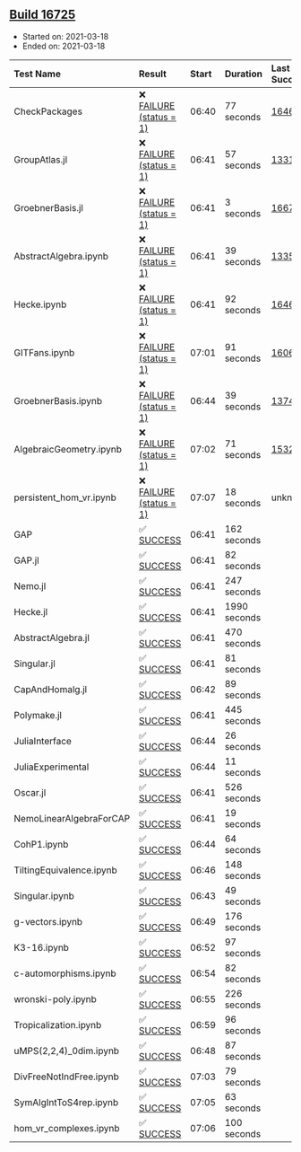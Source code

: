 ## [Build 16725](https://oscarci.mathematik.uni-kl.de/job/oscar/16725/)

* Started on: 2021-03-18
* Ended on: 2021-03-18

| Test Name    | Result | Start | Duration | Last Success | First Failure |
|:-------------|:-------|:------|:---------|:-------------|:--------------|
| CheckPackages | ❌ [FAILURE (status = 1)](https://oscarci.mathematik.uni-kl.de/job/oscar/16725/artifact/logs/build-16725/CheckPackages.log) | 06:40 | 77 seconds | [16463](https://oscarci.mathematik.uni-kl.de/job/oscar/16463/) | [16464](https://oscarci.mathematik.uni-kl.de/job/oscar/16464/) |
| GroupAtlas.jl | ❌ [FAILURE (status = 1)](https://oscarci.mathematik.uni-kl.de/job/oscar/16725/artifact/logs/build-16725/GroupAtlas.jl.log) | 06:41 | 57 seconds | [13311](https://oscarci.mathematik.uni-kl.de/job/oscar/13311/) | [13312](https://oscarci.mathematik.uni-kl.de/job/oscar/13312/) |
| GroebnerBasis.jl | ❌ [FAILURE (status = 1)](https://oscarci.mathematik.uni-kl.de/job/oscar/16725/artifact/logs/build-16725/GroebnerBasis.jl.log) | 06:41 | 3 seconds | [16676](https://oscarci.mathematik.uni-kl.de/job/oscar/16676/) | [16677](https://oscarci.mathematik.uni-kl.de/job/oscar/16677/) |
| AbstractAlgebra.ipynb | ❌ [FAILURE (status = 1)](https://oscarci.mathematik.uni-kl.de/job/oscar/16725/artifact/logs/build-16725/AbstractAlgebra.ipynb.log) | 06:41 | 39 seconds | [13355](https://oscarci.mathematik.uni-kl.de/job/oscar/13355/) | [13356](https://oscarci.mathematik.uni-kl.de/job/oscar/13356/) |
| Hecke.ipynb | ❌ [FAILURE (status = 1)](https://oscarci.mathematik.uni-kl.de/job/oscar/16725/artifact/logs/build-16725/Hecke.ipynb.log) | 06:41 | 92 seconds | [16463](https://oscarci.mathematik.uni-kl.de/job/oscar/16463/) | [16464](https://oscarci.mathematik.uni-kl.de/job/oscar/16464/) |
| GITFans.ipynb | ❌ [FAILURE (status = 1)](https://oscarci.mathematik.uni-kl.de/job/oscar/16725/artifact/logs/build-16725/GITFans.ipynb.log) | 07:01 | 91 seconds | [16068](https://oscarci.mathematik.uni-kl.de/job/oscar/16068/) | [16069](https://oscarci.mathematik.uni-kl.de/job/oscar/16069/) |
| GroebnerBasis.ipynb | ❌ [FAILURE (status = 1)](https://oscarci.mathematik.uni-kl.de/job/oscar/16725/artifact/logs/build-16725/GroebnerBasis.ipynb.log) | 06:44 | 39 seconds | [13748](https://oscarci.mathematik.uni-kl.de/job/oscar/13748/) | [13749](https://oscarci.mathematik.uni-kl.de/job/oscar/13749/) |
| AlgebraicGeometry.ipynb | ❌ [FAILURE (status = 1)](https://oscarci.mathematik.uni-kl.de/job/oscar/16725/artifact/logs/build-16725/AlgebraicGeometry.ipynb.log) | 07:02 | 71 seconds | [15322](https://oscarci.mathematik.uni-kl.de/job/oscar/15322/) | [15323](https://oscarci.mathematik.uni-kl.de/job/oscar/15323/) |
| persistent_hom_vr.ipynb | ❌ [FAILURE (status = 1)](https://oscarci.mathematik.uni-kl.de/job/oscar/16725/artifact/logs/build-16725/persistent_hom_vr.ipynb.log) | 07:07 | 18 seconds | unknown | unknown |
| GAP | ✅ [SUCCESS](https://oscarci.mathematik.uni-kl.de/job/oscar/16725/artifact/logs/build-16725/GAP.log) | 06:41 | 162 seconds |  |  |
| GAP.jl | ✅ [SUCCESS](https://oscarci.mathematik.uni-kl.de/job/oscar/16725/artifact/logs/build-16725/GAP.jl.log) | 06:41 | 82 seconds |  |  |
| Nemo.jl | ✅ [SUCCESS](https://oscarci.mathematik.uni-kl.de/job/oscar/16725/artifact/logs/build-16725/Nemo.jl.log) | 06:41 | 247 seconds |  |  |
| Hecke.jl | ✅ [SUCCESS](https://oscarci.mathematik.uni-kl.de/job/oscar/16725/artifact/logs/build-16725/Hecke.jl.log) | 06:41 | 1990 seconds |  |  |
| AbstractAlgebra.jl | ✅ [SUCCESS](https://oscarci.mathematik.uni-kl.de/job/oscar/16725/artifact/logs/build-16725/AbstractAlgebra.jl.log) | 06:41 | 470 seconds |  |  |
| Singular.jl | ✅ [SUCCESS](https://oscarci.mathematik.uni-kl.de/job/oscar/16725/artifact/logs/build-16725/Singular.jl.log) | 06:41 | 81 seconds |  |  |
| CapAndHomalg.jl | ✅ [SUCCESS](https://oscarci.mathematik.uni-kl.de/job/oscar/16725/artifact/logs/build-16725/CapAndHomalg.jl.log) | 06:42 | 89 seconds |  |  |
| Polymake.jl | ✅ [SUCCESS](https://oscarci.mathematik.uni-kl.de/job/oscar/16725/artifact/logs/build-16725/Polymake.jl.log) | 06:41 | 445 seconds |  |  |
| JuliaInterface | ✅ [SUCCESS](https://oscarci.mathematik.uni-kl.de/job/oscar/16725/artifact/logs/build-16725/JuliaInterface.log) | 06:44 | 26 seconds |  |  |
| JuliaExperimental | ✅ [SUCCESS](https://oscarci.mathematik.uni-kl.de/job/oscar/16725/artifact/logs/build-16725/JuliaExperimental.log) | 06:44 | 11 seconds |  |  |
| Oscar.jl | ✅ [SUCCESS](https://oscarci.mathematik.uni-kl.de/job/oscar/16725/artifact/logs/build-16725/Oscar.jl.log) | 06:41 | 526 seconds |  |  |
| NemoLinearAlgebraForCAP | ✅ [SUCCESS](https://oscarci.mathematik.uni-kl.de/job/oscar/16725/artifact/logs/build-16725/NemoLinearAlgebraForCAP.log) | 06:41 | 19 seconds |  |  |
| CohP1.ipynb | ✅ [SUCCESS](https://oscarci.mathematik.uni-kl.de/job/oscar/16725/artifact/logs/build-16725/CohP1.ipynb.log) | 06:44 | 64 seconds |  |  |
| TiltingEquivalence.ipynb | ✅ [SUCCESS](https://oscarci.mathematik.uni-kl.de/job/oscar/16725/artifact/logs/build-16725/TiltingEquivalence.ipynb.log) | 06:46 | 148 seconds |  |  |
| Singular.ipynb | ✅ [SUCCESS](https://oscarci.mathematik.uni-kl.de/job/oscar/16725/artifact/logs/build-16725/Singular.ipynb.log) | 06:43 | 49 seconds |  |  |
| g-vectors.ipynb | ✅ [SUCCESS](https://oscarci.mathematik.uni-kl.de/job/oscar/16725/artifact/logs/build-16725/g-vectors.ipynb.log) | 06:49 | 176 seconds |  |  |
| K3-16.ipynb | ✅ [SUCCESS](https://oscarci.mathematik.uni-kl.de/job/oscar/16725/artifact/logs/build-16725/K3-16.ipynb.log) | 06:52 | 97 seconds |  |  |
| c-automorphisms.ipynb | ✅ [SUCCESS](https://oscarci.mathematik.uni-kl.de/job/oscar/16725/artifact/logs/build-16725/c-automorphisms.ipynb.log) | 06:54 | 82 seconds |  |  |
| wronski-poly.ipynb | ✅ [SUCCESS](https://oscarci.mathematik.uni-kl.de/job/oscar/16725/artifact/logs/build-16725/wronski-poly.ipynb.log) | 06:55 | 226 seconds |  |  |
| Tropicalization.ipynb | ✅ [SUCCESS](https://oscarci.mathematik.uni-kl.de/job/oscar/16725/artifact/logs/build-16725/Tropicalization.ipynb.log) | 06:59 | 96 seconds |  |  |
| uMPS(2,2,4)_0dim.ipynb | ✅ [SUCCESS](https://oscarci.mathematik.uni-kl.de/job/oscar/16725/artifact/logs/build-16725/uMPS-2-2-4-_0dim.ipynb.log) | 06:48 | 87 seconds |  |  |
| DivFreeNotIndFree.ipynb | ✅ [SUCCESS](https://oscarci.mathematik.uni-kl.de/job/oscar/16725/artifact/logs/build-16725/DivFreeNotIndFree.ipynb.log) | 07:03 | 79 seconds |  |  |
| SymAlgIntToS4rep.ipynb | ✅ [SUCCESS](https://oscarci.mathematik.uni-kl.de/job/oscar/16725/artifact/logs/build-16725/SymAlgIntToS4rep.ipynb.log) | 07:05 | 63 seconds |  |  |
| hom_vr_complexes.ipynb | ✅ [SUCCESS](https://oscarci.mathematik.uni-kl.de/job/oscar/16725/artifact/logs/build-16725/hom_vr_complexes.ipynb.log) | 07:06 | 100 seconds |  |  |

